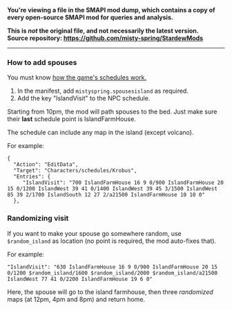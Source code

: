 **You're viewing a file in the SMAPI mod dump, which contains a copy of every open-source SMAPI mod
for queries and analysis.**

**This is _not_ the original file, and not necessarily the latest version.**  
**Source repository: https://github.com/misty-spring/StardewMods**

----

### How to add spouses

You must know [how the game's schedules work.](https://stardewvalleywiki.com/Modding:Schedule_data)


1. In the manifest, add `mistyspring.spousesisland` as required. 
2. Add the key "IslandVisit" to the NPC schedule.

Starting from 10pm, the mod will path spouses to the bed. Just make sure their __last__ schedule point is IslandFarmHouse.

The schedule can include any map in the island (except volcano).


For example:

```
{
  "Action": "EditData",
  "Target": "Characters/schedules/Krobus",
  "Entries": {
     "IslandVisit": "700 IslandFarmHouse 16 9 0/900 IslandFarmHouse 20 15 0/1200 IslandWest 39 41 0/1400 IslandWest 39 45 3/1500 IslandWest 85 39 2/1700 IslandSouth 12 27 2/a21500 IslandFarmHouse 10 10 0"
  },
```

### Randomizing visit

If you want to make your spouse go somewhere random, use `$random_island` as location (no point is required, the mod auto-fixes that).

For example:
```
"IslandVisit": "630 IslandFarmHouse 16 9 0/900 IslandFarmHouse 20 15 0/1200 $random_island/1600 $random_island/2000 $random_island/a21500 IslandWest 77 41 0/2200 IslandFarmHouse 19 6 0"
```

Here, the spouse will go to the island farmhouse, then three *randomized* maps (at 12pm, 4pm and 8pm) and return home.
